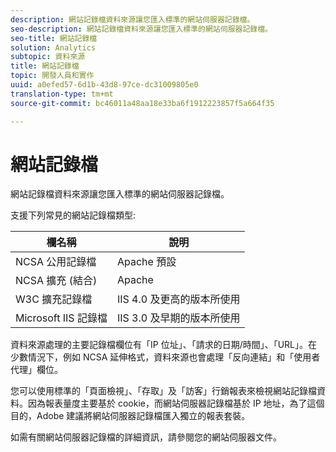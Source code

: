 ```yaml
---
description: 網站記錄檔資料來源讓您匯入標準的網站伺服器記錄檔。
seo-description: 網站記錄檔資料來源讓您匯入標準的網站伺服器記錄檔。
seo-title: 網站記錄檔
solution: Analytics
subtopic: 資料來源
title: 網站記錄檔
topic: 開發人員和實作
uuid: a0efed57-6d1b-43d8-97ce-dc31009805e0
translation-type: tm+mt
source-git-commit: bc46011a48aa18e33ba6f1912223857f5a664f35

---
```



# 網站記錄檔

網站記錄檔資料來源讓您匯入標準的網站伺服器記錄檔。

支援下列常見的網站記錄檔類型:

| 欄名稱 | 說明 |
|--- |--- |
| NCSA 公用記錄檔 | Apache 預設 |
| NCSA 擴充 (結合) | Apache |
| W3C 擴充記錄檔 | IIS 4.0 及更高的版本所使用 |
| Microsoft IIS 記錄檔 | IIS 3.0 及早期的版本所使用 |

資料來源處理的主要記錄檔欄位有「IP 位址」、「請求的日期/時間」、「URL」。在少數情況下，例如 NCSA 延伸格式，資料來源也會處理「反向連結」和「使用者代理」欄位。

您可以使用標準的「頁面檢視」、「存取」及「訪客」行銷報表來檢視網站記錄檔資料。因為報表量度主要基於 cookie，而網站伺服器記錄檔基於 IP 地址，為了這個目的，Adobe 建議將網站伺服器記錄檔匯入獨立的報表套裝。

如需有關網站伺服器記錄檔的詳細資訊，請參閱您的網站伺服器文件。
